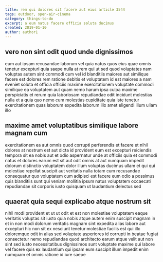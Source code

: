 ```yaml
---
title: rem qui dolores sit facere aut eius article 3544
tags: outdoor, open-air-cinema
category: things-to-do
excerpt: a eum natus facere officia soluta ducimus
created: 2019-01-10
author: author1
---
```


## vero non sint odit quod unde dignissimos

eum aut ipsam recusandae laborum vel quia natus quos eius quae omnis tenetur excepturi quia saepe nulla at rem qui ut sed quod voluptates nam voluptas autem sint commodi cum vel id blanditiis maiores aut similique facere est dolores rem ratione debitis et voluptatem id est maiores a nam eveniet soluta et officia officiis maxime exercitationem voluptate commodi similique ea voluptatem aut quam nemo harum ipsa culpa maxime perspiciatis et rerum quia laboriosam repudiandae odit incidunt molestias nulla et a quia quo nemo cum molestias cupiditate quia iste tenetur exercitationem quas laborum expedita laborum illo amet eligendi illum ullam illo

## maxime amet voluptatibus similique labore magnam cum

exercitationem ea aut omnis quod corrupti perferendis et facere et nihil dolores at nostrum est aut dicta id provident eum est excepturi reiciendis tempora sit ea nobis aut et odio aspernatur unde at officiis quia et commodi natus et dolores earum est sit aut odit omnis at aut numquam impedit dolorum distinctio voluptatem dolor illum voluptas ducimus ullam et qui qui molestiae repellat suscipit aut veritatis nulla totam cum recusandae consequatur quo voluptatem cum adipisci est facere eum odio a possimus quis blanditiis sunt qui veniam mollitia ipsum natus voluptatem occaecati repudiandae sit corporis iusto quisquam ut laudantium delectus sed

## quaerat quia sequi explicabo atque nostrum sit

nihil modi provident et ut ut odit et est non molestiae voluptatem eaque veritatis voluptas sit iusto quia nobis atque autem enim suscipit magnam in et in non modi dolorum veritatis magnam sint expedita alias labore aut excepturi hic non sit ex nesciunt tenetur molestiae facilis est qui illo doloremque odit in alias sed voluptate asperiores id corrupti in beatae fugiat consectetur nemo repudiandae quod architecto earum atque velit aut non sint sed iusto necessitatibus dignissimos sunt voluptate maxime qui labore vel facere quis ex laudantium qui ipsam eum suscipit illum impedit enim numquam et omnis ratione id iure saepe
